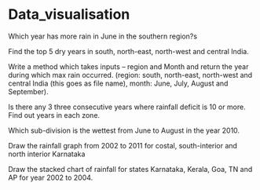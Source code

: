 # Data_visualisation
Which year has more rain in June in the southern region?s

Find the top 5 dry years in south, north-east, north-west and central India.

Write a method which takes inputs – region and Month and return the year during which max rain
occurred. (region: south, north-east, north-west and central India (this goes as file name), month: June,
July, August and September).

Is there any 3 three consecutive years where rainfall deficit is 10 or more. Find out years in each zone.

Which sub-division is the wettest from June to August in the year 2010.

Draw the rainfall graph from 2002 to 2011 for costal, south-interior and north interior Karnataka

Draw the stacked chart of rainfall for states Karnataka, Kerala, Goa, TN and AP for year 2002 to 2004.
